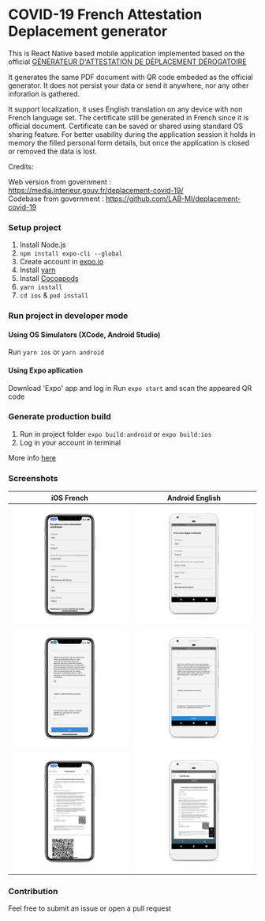 # COVID-19 French Attestation Deplacement generator
This is React Native based mobile application implemented based on the official [GÉNÉRATEUR D'ATTESTATION DE DÉPLACEMENT DÉROGATOIRE ](https://media.interieur.gouv.fr/deplacement-deplacement-covid-19-19/)

It generates the same PDF document with QR code embeded as the official generator.
It does not persist your data or send it anywhere, nor any other inforation is gathered.

It support localization, it uses English translation on any device with non French language set.
The certificate still be generated in French since it is official document. Certificate can be saved or shared using standard OS sharing feature.
For better usability during the application session it holds in memory the filled personal form details, but once the application is closed or removed the data is lost.

Credits:

Web version from government : https://media.interieur.gouv.fr/deplacement-covid-19/  
Codebase from government : https://github.com/LAB-MI/deplacement-covid-19

### Setup project

1. Install Node.js
2. `npm install expo-cli --global`
3. Create account in [expo.io](https://expo.io)
4. Install [yarn](https://classic.yarnpkg.com/en/docs/install)
5. Install [Cocoapods](https://cocoapods.org/)
6. `yarn install`
7. `cd ios` & `pod install`

### Run project in developer mode

#### Using OS Simulators (XCode, Android Studio)
Run `yarn ios` or `yarn android`

#### Using Expo apllication
Download 'Expo' app and log in
Run `expo start` and scan the appeared QR code

### Generate production build

1. Run in project folder `expo build:android` or `expo build:ios`
2. Log in your account in terminal

More info [here](https://docs.expo.io/versions/latest/distribution/building-standalone-apps/)


### Screenshots


iOS French             |  Android English
:-------------------------:|:-------------------------:
![](docs/screenshots/ios/IMG_2979_iphonexspacegrey_portrait.png)  |  ![](docs/screenshots/android/Screenshot_1587119456_pixel_very_silver_portrait.png)
![](docs/screenshots/ios/IMG_2980_iphonexspacegrey_portrait.png)  |  ![](docs/screenshots/android/Screenshot_1587119475_pixel_very_silver_portrait.png)
![](docs/screenshots/ios/IMG_2981_iphonexspacegrey_portrait.png)  |  ![](docs/screenshots/android/Screenshot_1587119494_pixel_very_silver_portrait.png)

### Contribution

Feel free to submit an issue or open a pull request
